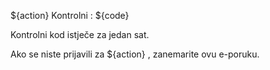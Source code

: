 ${action} Kontrolni : ${code}

Kontrolni kod istječe za jedan sat.

Ako se niste prijavili za ${action} , zanemarite ovu e-poruku.